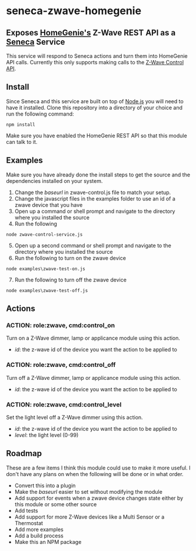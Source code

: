 # seneca-zwave-homegenie
## Exposes [HomeGenie's](http://www.homegenie.it/) Z-Wave REST API as a [Seneca](http://senecajs.org) Service
This service will respond to Seneca actions and turn them into HomeGenie API calls.  Currently this only supports making calls to the 
[Z-Wave Control API](http://genielabs.github.io/HomeGenie/api/mig/mig_api_zwave.html#5). 

## Install
Since Seneca and this service are built on top of [Node.js](https://nodejs.org) you will need to have it installed.
Clone this repository into a directory of your choice and run the following command:
```
npm install
```
Make sure you have enabled the HomeGenie REST API so that this module can talk to it.

## Examples
Make sure you have already done the install steps to get the source and the dependencies installed on your system. 

1. Change the _baseurl_ in zwave-control.js file to match your setup.
2. Change the javascript files in the examples folder to use an id of a zwave device that you have
3. Open up a command or shell prompt and navigate to the directory where you installed the source
4. Run the following
 ```
 node zwave-control-service.js
 ```
5. Open up a second command or shell prompt and navigate to the directory where you installed the source
6. Run the following to turn on the zwave device
 ```
 node examples\zwave-test-on.js
 ```
7. Run the following to turn off the zwave device
 ```
 node examples\zwave-test-off.js
 ```
 

## Actions

### ACTION: role:zwave, cmd:control_on
Turn on a Z-Wave dimmer, lamp or applicance module using this action.
- _id_: the z-wave id of the device you want the action to be applied to

### ACTION: role:zwave, cmd:control_off
Turn off a Z-Wave dimmer, lamp or applicance module using this action.
- _id_: the z-wave id of the device you want the action to be applied to

### ACTION: role:zwave, cmd:control_level
Set the light level off a Z-Wave dimmer using this action.
- _id_: the z-wave id of the device you want the action to be applied to
- _level_: the light level (0-99)


## Roadmap
These are a few items I think this module could use to make it more useful.  I don't have any plans on
when the following will be done or in what order.
- Convert this into a plugin
- Make the _baseurl_ easier to set without modifying the module
- Add support for events when a zwave device changes state either by this module or some other source
- Add tests
- Add support for more Z-Wave devices like a Multi Sensor or a Thermostat
- Add more examples
- Add a build process
- Make this an NPM package

